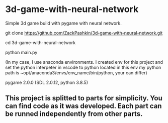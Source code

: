 # 3d-game-with-neural-network

Simple 3d game build with pygame  with neural network.


git clone https://github.com/ZackPashkin/3d-game-with-neural-network.git

cd 3d-game-with-neural-network

python main.py

(In my case, I use anaconda environments. I created env for this project and set the python interpeter in vscode to python located in this env my python path is ~opt/anaconda3/envs/env_name/bin/python, your can differ)

 pygame 2.0.0 (SDL 2.0.12, python 3.8.5)

## This project is splitted to parts for simplicity. You can find code as it was developed. Each part can be runned independently from other parts. 